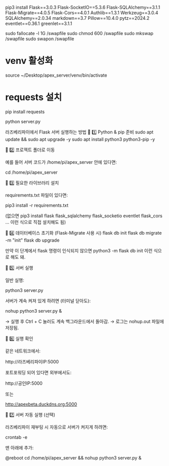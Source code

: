 pip3 install Flask==3.0.3 Flask-SocketIO==5.3.6 Flask-SQLAlchemy==3.1.1 Flask-Migrate==4.0.5 Flask-Cors==4.0.1 Authlib==1.3.1 Werkzeug==3.0.4 SQLAlchemy==2.0.34 markdown==3.7 Pillow==10.4.0 pytz==2024.2 eventlet==0.36.1 greenlet==3.1.1

sudo fallocate -l 1G /swapfile
sudo chmod 600 /swapfile
sudo mkswap /swapfile
sudo swapon /swapfile

# venv 활성화
source ~/Desktop/apex_server/venv/bin/activate

# requests 설치
pip install requests


python server.py








라즈베리파이에서 Flask 서버 실행하는 방법
🔹 1️⃣ Python & pip 준비
sudo apt update && sudo apt upgrade -y
sudo apt install python3 python3-pip -y

🔹 2️⃣ 프로젝트 폴더로 이동

예를 들어 서버 코드가 /home/pi/apex_server 안에 있다면:

cd /home/pi/apex_server

🔹 3️⃣ 필요한 라이브러리 설치

requirements.txt 파일이 있다면:

pip3 install -r requirements.txt


(없으면 pip3 install flask flask_sqlalchemy flask_socketio eventlet flask_cors ... 이런 식으로 직접 설치해도 됨)

🔹 4️⃣ 데이터베이스 초기화 (Flask-Migrate 사용 시)
flask db init
flask db migrate -m "init"
flask db upgrade


만약 이 단계에서 flask 명령이 인식되지 않으면
python3 -m flask db init 이런 식으로 해도 돼.

🔹 5️⃣ 서버 실행

일반 실행:

python3 server.py


서버가 계속 켜져 있게 하려면 (터미널 닫아도):

nohup python3 server.py &


→ 실행 후 Ctrl + C 눌러도 계속 백그라운드에서 돌아감.
→ 로그는 nohup.out 파일에 저장됨.

🔹 6️⃣ 실행 확인

같은 네트워크에서:

http://라즈베리파이IP:5000


포트포워딩 되어 있다면 외부에서도:

http://공인IP:5000


또는

http://apexbeta.duckdns.org:5000

🔹 7️⃣ 서버 자동 실행 (선택)

라즈베리파이 재부팅 시 자동으로 서버가 켜지게 하려면:

crontab -e


맨 아래에 추가:

@reboot cd /home/pi/apex_server && nohup python3 server.py &
